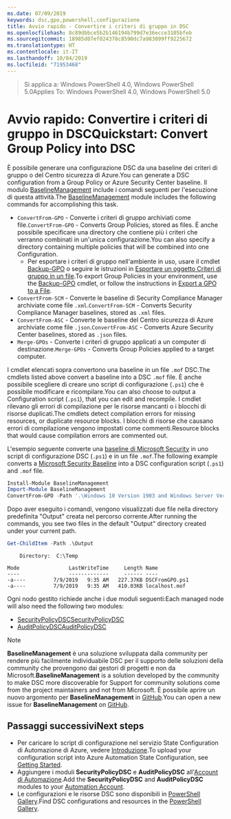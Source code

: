 ```yaml
---
ms.date: 07/09/2019
keywords: dsc,gpo,powershell,configurazione
title: Avvio rapido - Convertire i criteri di gruppo in DSC
ms.openlocfilehash: 8c89dbbce5b2b146194b799d7e36ecce3105bfeb
ms.sourcegitcommit: 18985d07ef024378c8590dc7a983099ff9225672
ms.translationtype: HT
ms.contentlocale: it-IT
ms.lasthandoff: 10/04/2019
ms.locfileid: "71953468"
---
```

> <span data-ttu-id="6344e-103">Si applica a: Windows PowerShell 4.0, Windows PowerShell 5.0</span><span class="sxs-lookup"><span data-stu-id="6344e-103">Applies To: Windows PowerShell 4.0, Windows PowerShell 5.0</span></span>

# <a name="quickstart-convert-group-policy-into-dsc"></a><span data-ttu-id="6344e-104">Avvio rapido: Convertire i criteri di gruppo in DSC</span><span class="sxs-lookup"><span data-stu-id="6344e-104">Quickstart: Convert Group Policy into DSC</span></span>

<span data-ttu-id="6344e-105">È possibile generare una configurazione DSC da una baseline dei criteri di gruppo o del Centro sicurezza di Azure.</span><span class="sxs-lookup"><span data-stu-id="6344e-105">You can generate a DSC configuration from a Group Policy or Azure Security Center baseline.</span></span> <span data-ttu-id="6344e-106">Il modulo [BaselineManagement](https://www.powershellgallery.com/packages/BaselineManagement) include i comandi seguenti per l'esecuzione di questa attività.</span><span class="sxs-lookup"><span data-stu-id="6344e-106">The [BaselineManagement](https://www.powershellgallery.com/packages/BaselineManagement) module includes the following commands for accomplishing this task.</span></span>

- <span data-ttu-id="6344e-107">`ConvertFrom-GPO` - Converte i criteri di gruppo archiviati come file.</span><span class="sxs-lookup"><span data-stu-id="6344e-107">`ConvertFrom-GPO` - Converts Group Policies, stored as files.</span></span> <span data-ttu-id="6344e-108">È anche possibile specificare una directory che contiene più i criteri che verranno combinati in un'unica configurazione.</span><span class="sxs-lookup"><span data-stu-id="6344e-108">You can also specify a directory containing multiple policies that will be combined into one Configuration.</span></span>
  - <span data-ttu-id="6344e-109">Per esportare i criteri di gruppo nell'ambiente in uso, usare il cmdlet [Backup-GPO](/powershell/module/grouppolicy/backup-gpo?view=win10-ps) o seguire le istruzioni in [Esportare un oggetto Criteri di gruppo in un file](/microsoft-desktop-optimization-pack/agpm/export-a-gpo-to-a-file).</span><span class="sxs-lookup"><span data-stu-id="6344e-109">To export Group Policies in your environment, use the [Backup-GPO](/powershell/module/grouppolicy/backup-gpo?view=win10-ps) cmdlet, or follow the instructions in [Export a GPO to a File](/microsoft-desktop-optimization-pack/agpm/export-a-gpo-to-a-file).</span></span>
- <span data-ttu-id="6344e-110">`ConvertFrom-SCM` - Converte le baseline di Security Compliance Manager archiviate come file `.xml`.</span><span class="sxs-lookup"><span data-stu-id="6344e-110">`ConvertFrom-SCM` - Converts Security Compliance Manager baselines, stored as `.xml` files.</span></span>
- <span data-ttu-id="6344e-111">`ConvertFrom-ASC` - Converte le baseline del Centro sicurezza di Azure archiviate come file `.json`.</span><span class="sxs-lookup"><span data-stu-id="6344e-111">`ConvertFrom-ASC` - Converts Azure Security Center baselines, stored as `.json` files.</span></span>
- <span data-ttu-id="6344e-112">`Merge-GPOs` - Converte i criteri di gruppo applicati a un computer di destinazione.</span><span class="sxs-lookup"><span data-stu-id="6344e-112">`Merge-GPOs` - Converts Group Policies applied to a target computer.</span></span>

<span data-ttu-id="6344e-113">I cmdlet elencati sopra convertono una baseline in un file `.mof` DSC.</span><span class="sxs-lookup"><span data-stu-id="6344e-113">The cmdlets listed above convert a baseline into a DSC `.mof` file.</span></span> <span data-ttu-id="6344e-114">È anche possibile scegliere di creare uno script di configurazione (`.ps1`) che è possibile modificare e ricompilare.</span><span class="sxs-lookup"><span data-stu-id="6344e-114">You can also choose to output a Configuration script (`.ps1`), that you can edit and recompile.</span></span> <span data-ttu-id="6344e-115">I cmdlet rilevano gli errori di compilazione per le risorse mancanti o i blocchi di risorse duplicati.</span><span class="sxs-lookup"><span data-stu-id="6344e-115">The cmdlets detect compilation errors for missing resources, or duplicate resource blocks.</span></span> <span data-ttu-id="6344e-116">I blocchi di risorse che causano errori di compilazione vengono impostati come commenti.</span><span class="sxs-lookup"><span data-stu-id="6344e-116">Resource blocks that would cause compilation errors are commented out.</span></span>

<span data-ttu-id="6344e-117">L'esempio seguente converte una [baseline di Microsoft Security](https://www.microsoft.com/en-us/download/details.aspx?id=55319) in uno script di configurazione DSC (`.ps1`) e in un file `.mof`.</span><span class="sxs-lookup"><span data-stu-id="6344e-117">The following example converts a [Microsoft Security Baseline](https://www.microsoft.com/en-us/download/details.aspx?id=55319) into a DSC configuration script (`.ps1`) and `.mof` file.</span></span>

```powershell
Install-Module BaselineManagement
Import-Module BaselineManagement
ConvertFrom-GPO -Path '.\Windows 10 Version 1903 and Windows Server Version 1903 Security Baseline\GPOs\' -OutputConfigurationScript
```

<span data-ttu-id="6344e-118">Dopo aver eseguito i comandi, vengono visualizzati due file nella directory predefinita "Output" creata nel percorso corrente.</span><span class="sxs-lookup"><span data-stu-id="6344e-118">After running the commands, you see two files in the default "Output" directory created under your current path.</span></span>

```powershell
Get-ChildItem -Path .\Output
```

```Output
    Directory:  C:\Temp

Mode                LastWriteTime     Length Name
----                -------------     ------ ----
-a----         7/9/2019   9:35 AM   227.37KB DSCFromGPO.ps1
-a----         7/9/2019   9:35 AM   410.03KB localhost.mof
```

<span data-ttu-id="6344e-119">Ogni nodo gestito richiede anche i due moduli seguenti:</span><span class="sxs-lookup"><span data-stu-id="6344e-119">Each managed node will also need the following two modules:</span></span>

- [<span data-ttu-id="6344e-120">SecurityPolicyDSC</span><span class="sxs-lookup"><span data-stu-id="6344e-120">SecurityPolicyDSC</span></span>](https://www.powershellgallery.com/packages/SecurityPolicyDsc)
- [<span data-ttu-id="6344e-121">AuditPolicyDSC</span><span class="sxs-lookup"><span data-stu-id="6344e-121">AuditPolicyDSC</span></span>](https://www.powershellgallery.com/packages/AuditPolicyDsc)

> [!NOTE]
> <span data-ttu-id="6344e-122">**BaselineManagement** è una soluzione sviluppata dalla community per rendere più facilmente individuabile DSC per il supporto delle soluzioni della community che provengono dai gestori di progetti e non da Microsoft.</span><span class="sxs-lookup"><span data-stu-id="6344e-122">**BaselineManagement** is a solution developed by the community to make DSC more discoverable for Support for community solutions come from the project maintainers and not from Microsoft.</span></span> <span data-ttu-id="6344e-123">È possibile aprire un nuovo argomento per **BaselineManagement** in [GitHub](https://github.com/microsoft/BaselineManagement).</span><span class="sxs-lookup"><span data-stu-id="6344e-123">You can open a new issue for **BaselineManagement** on [GitHub](https://github.com/microsoft/BaselineManagement).</span></span>

## <a name="next-steps"></a><span data-ttu-id="6344e-124">Passaggi successivi</span><span class="sxs-lookup"><span data-stu-id="6344e-124">Next steps</span></span>

- <span data-ttu-id="6344e-125">Per caricare lo script di configurazione nel servizio State Configuration di Automazione di Azure, vedere [Introduzione](/automation/automation-dsc-getting-started#importing-a-configuration-into-azure-automation).</span><span class="sxs-lookup"><span data-stu-id="6344e-125">To upload your configuration script into Azure Automation State Configuration, see [Getting Started](/automation/automation-dsc-getting-started#importing-a-configuration-into-azure-automation).</span></span>
- <span data-ttu-id="6344e-126">Aggiungere i moduli **SecurityPolicyDSC** e **AuditPolicyDSC** all'[Account di Automazione](/azure/automation/shared-resources/modules).</span><span class="sxs-lookup"><span data-stu-id="6344e-126">Add the **SecurityPolicyDSC** and **AuditPolicyDSC** modules to your [Automation Account](/azure/automation/shared-resources/modules).</span></span>
- <span data-ttu-id="6344e-127">Le configurazioni e le risorse DSC sono disponibili in [PowerShell Gallery](https://www.powershellgallery.com/).</span><span class="sxs-lookup"><span data-stu-id="6344e-127">Find DSC configurations and resources in the [PowerShell Gallery](https://www.powershellgallery.com/).</span></span>
